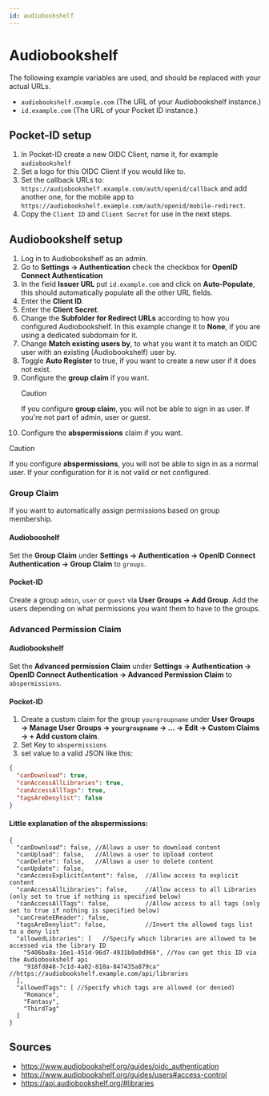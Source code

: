 ```yaml
---
id: audiobookshelf
---
```


# Audiobookshelf

The following example variables are used, and should be replaced with your actual URLs.

- `audiobookshelf.example.com` (The URL of your Audiobookshelf instance.)
- `id.example.com` (The URL of your Pocket ID instance.)

## Pocket-ID setup

1. In Pocket-ID create a new OIDC Client, name it, for example `audiobookshelf`
2. Set a logo for this OIDC Client if you would like to.
3. Set the callback URLs to: `https://audiobookshelf.example.com/auth/openid/callback` and add another one, for the mobile app to `https://audiobookshelf.example.com/auth/openid/mobile-redirect`.
4. Copy the `Client ID` and `Client Secret` for use in the next steps.

## Audiobookshelf setup

1. Log in to Audiobookshelf as an admin.
2. Go to **Settings → Authentication** check the checkbox for **OpenID Connect Authentication**
3. In the field **Issuer URL** put `id.example.com` and click on **Auto-Populate**, this should automatically populate all the other URL fields.
4. Enter the **Client ID**.
5. Enter the **Client Secret**.
6. Change the **Subfolder for Redirect URLs** according to how you configured Audiobookshelf. In this example change it to **None**, if you are using a dedicated subdomain for it.
7. Change **Match existing users by**, to what you want it to match an OIDC user with an existing (Audiobookshelf) user by.
8. Toggle **Auto Register** to true, if you want to create a new user if it does not exist.
9. Configure the **group claim** if you want.
   > [!CAUTION]
   > If you configure **group claim**, you will not be able to sign in as user. If you're not part of admin, user or guest.
10. Configure the **abspermissions** claim if you want.

> [!CAUTION]
> If you configure **abspermissions**, you will not be able to sign in as a normal user. If your configuration for it is not valid or not configured.

### Group Claim

If you want to automatically assign permissions based on group membership.

#### Audiobooshelf

Set the **Group Claim** under **Settings → Authentication → OpenID Connect Authentication → Group Claim** to `groups`.

#### Pocket-ID

Create a group `admin`, `user` or `guest` via **User Groups → Add Group**. Add the users depending on what permissions you want them to have to the groups.

### Advanced Permission Claim

#### Audiobookshelf

Set the **Advanced permission Claim** under **Settings → Authentication → OpenID Connect Authentication → Advanced Permission Claim** to `abspermissions`.

#### Pocket-ID

1. Create a custom claim for the group `yourgroupname` under **User Groups → Manage User Groups → `yourgroupname` → ... → Edit → Custom Claims → + Add custom claim**.
2. Set Key to `abspermissions`
3. set value to a valid JSON like this:

```json
{
  "canDownload": true,
  "canAccessAllLibraries": true,
  "canAccessAllTags": true,
  "tagsAreDenylist": false
}
```

#### Little explanation of the abspermissions:

```
{
  "canDownload": false, //Allows a user to download content
  "canUpload": false,   //Allows a user to Upload content
  "canDelete": false,   //Allows a user to delete content
  "canUpdate": false,
  "canAccessExplicitContent": false,  //Allow access to explicit content
  "canAccessAllLibraries": false,     //Allow access to all Libraries (only set to true if nothing is specified below)
  "canAccessAllTags": false,          //Allow access to all tags (only set to true if nothing is specified below)
  "canCreateEReader": false,
  "tagsAreDenylist": false,           //Invert the allowed tags list to a deny list
  "allowedLibraries": [   //Specify which libraries are allowed to be accessed via the library ID
    "5406ba8a-16e1-451d-96d7-4931b0a0d966", //You can get this ID via the Audiobookshelf api
    "918fd848-7c1d-4a02-818a-847435a879ca"  //https://audiobookshelf.example.com/api/libraries
  ],
  "allowedTags": [ //Specify which tags are allowed (or denied)
    "Romance",
    "Fantasy",
    "ThirdTag"
  ]
}
```

## Sources

- https://www.audiobookshelf.org/guides/oidc_authentication
- https://www.audiobookshelf.org/guides/users#access-control
- https://api.audiobookshelf.org/#libraries
